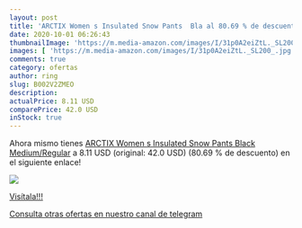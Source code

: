 ```yaml
---
layout: post
title: 'ARCTIX Women s Insulated Snow Pants  Bla al 80.69 % de descuento'
date: 2020-10-01 06:26:43
thumbnailImage: 'https://m.media-amazon.com/images/I/31p0A2eiZtL._SL200_.jpg'
images: [ 'https://m.media-amazon.com/images/I/31p0A2eiZtL._SL200_.jpg' ]
comments: true
category: ofertas
author: ring
slug: B002V2ZMEO
description:
actualPrice: 8.11 USD
comparePrice: 42.0 USD
inStock: true
---
```


Ahora mismo tienes [ARCTIX Women s Insulated Snow Pants  Black  Medium/Regular](https://www.amazon.com/dp/B002V2ZMEO/?tag=redken08-20) a 8.11 USD (original: 42.0 USD) (80.69 %  de descuento) en el siguiente enlace!

[![](https://m.media-amazon.com/images/I/31p0A2eiZtL._SL200_.jpg)](https://www.amazon.com/dp/B002V2ZMEO/?tag=redken08-20)

[Visítala!!!](https://www.amazon.com/dp/B002V2ZMEO/?tag=redken08-20)

[Consulta otras ofertas en nuestro canal de telegram](https://t.me/s/ofertas25)
